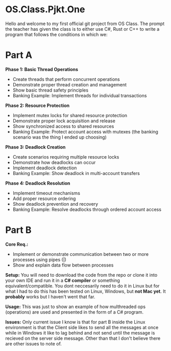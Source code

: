 # OS.Class.Pjkt.One

Hello and welcome to my first official git project from OS Class. The prompt the teacher has given the class is to either use C#, Rust or C++ to write a program that follows the conditions in which we:

# Part A

**Phase 1: Basic Thread Operations**
- Create threads that perform concurrent operations
- Demonstrate proper thread creation and management
- Show basic thread safety principles
- Banking Example: Implement threads for individual transactions

**Phase 2: Resource Protection**
- Implement mutex locks for shared resource protection
- Demonstrate proper lock acquisition and release
- Show synchronized access to shared resources
- Banking Example: Protect account access with mutexes (the banking scenario was the thing I ended up choosing)

**Phase 3: Deadlock Creation**
- Create scenarios requiring multiple resource locks
- Demonstrate how deadlocks can occur
- Implement deadlock detection
- Banking Example: Show deadlock in multi-account transfers

**Phase 4: Deadlock Resolution**
- Implement timeout mechanisms
- Add proper resource ordering
- Show deadlock prevention and recovery
- Banking Example: Resolve deadlocks through ordered account access

# Part B

**Core Req.:**
- Implement or demonstrate communication between two or more processes using pipes (|)
- Show and explain data flow between processes


**Setup:** You will need to download the code from the repo or clone it into your own IDE and run it in a **C# compiler** or something equivalent/compatible. You dont neccesarily need to do it in Linux but for what I had to do this has been tested on Linux, Windows, but **not Mac yet**. It **probably** works but I haven't went that far.

**Usage:** This was just to show an example of how multhreaded ops (operations) are used and presented in the form of a C# program.

**Issues:** Only current issue I know is that for part B inside the Linux environment is that the Client side likes to send all the messages at once while in Windows it like to lag behind and not send until the message is recieved on the server side message. Other than that I don't believe there are other issues to note of.
